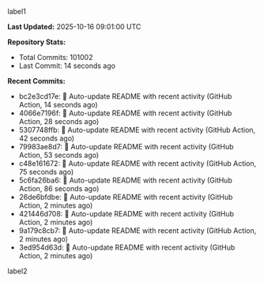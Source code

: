 
label1 
<!-- ACTIVITY_START -->
**Last Updated:** 2025-10-16 09:01:00 UTC

**Repository Stats:**
- Total Commits: 101002
- Last Commit: 14 seconds ago

**Recent Commits:**
- bc2e3cd17e: 🤖 Auto-update README with recent activity (GitHub Action, 14 seconds ago)
- 4066e7196f: 🤖 Auto-update README with recent activity (GitHub Action, 28 seconds ago)
- 5307748ffb: 🤖 Auto-update README with recent activity (GitHub Action, 42 seconds ago)
- 79983ae8d7: 🤖 Auto-update README with recent activity (GitHub Action, 53 seconds ago)
- c48e161672: 🤖 Auto-update README with recent activity (GitHub Action, 75 seconds ago)
- 5c6fa26ba6: 🤖 Auto-update README with recent activity (GitHub Action, 86 seconds ago)
- 26de6bfdbe: 🤖 Auto-update README with recent activity (GitHub Action, 2 minutes ago)
- 421446d708: 🤖 Auto-update README with recent activity (GitHub Action, 2 minutes ago)
- 9a179c8cb7: 🤖 Auto-update README with recent activity (GitHub Action, 2 minutes ago)
- 3ed954d63d: 🤖 Auto-update README with recent activity (GitHub Action, 2 minutes ago)
<!-- ACTIVITY_END -->

label2
